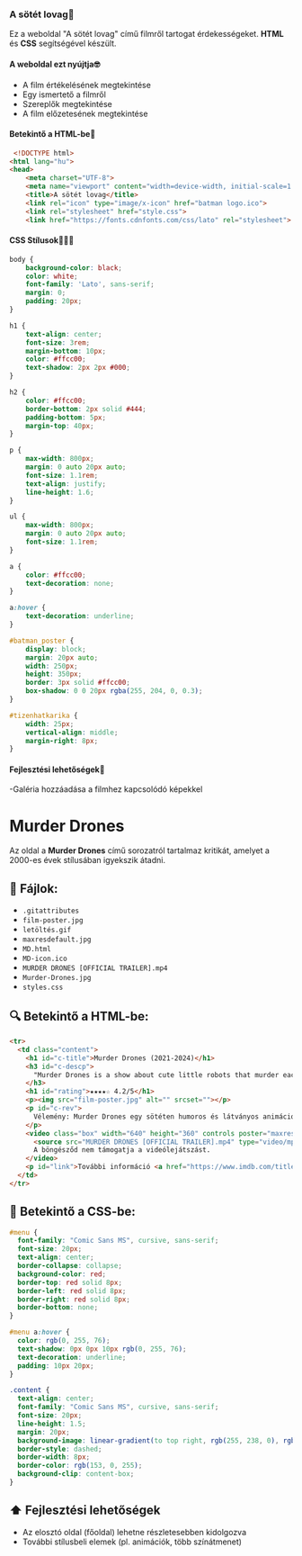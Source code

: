 ### A sötét lovag🦇
Ez a weboldal "A sötét lovag" című filmről tartogat érdekességeket.
**HTML** és **CSS** segítségével készült. 

#### A weboldal ezt nyújtja🤓
- A film értékelésének megtekintése
- Egy ismertető a filmről 
- Szereplők megtekintése
- A film előzetesének megtekintése 

#### Betekintő a HTML-be🤩
```html
 <!DOCTYPE html>
<html lang="hu">
<head>
    <meta charset="UTF-8">
    <meta name="viewport" content="width=device-width, initial-scale=1.0">
    <title>A sötét lovag</title>
    <link rel="icon" type="image/x-icon" href="batman logo.ico">
    <link rel="stylesheet" href="style.css">
    <link href="https://fonts.cdnfonts.com/css/lato" rel="stylesheet">
```

#### CSS Stílusok💫💫💫
```css
body {
    background-color: black;
    color: white;
    font-family: 'Lato', sans-serif;
    margin: 0;
    padding: 20px;
}

h1 {
    text-align: center;
    font-size: 3rem;
    margin-bottom: 10px;
    color: #ffcc00;
    text-shadow: 2px 2px #000;
}

h2 {
    color: #ffcc00;
    border-bottom: 2px solid #444;
    padding-bottom: 5px;
    margin-top: 40px;
}

p {
    max-width: 800px;
    margin: 0 auto 20px auto;
    font-size: 1.1rem;
    text-align: justify;
    line-height: 1.6;
}

ul {
    max-width: 800px;
    margin: 0 auto 20px auto;
    font-size: 1.1rem;
}

a {
    color: #ffcc00;
    text-decoration: none;
}

a:hover {
    text-decoration: underline;
}

#batman_poster {
    display: block;
    margin: 20px auto;
    width: 250px;
    height: 350px;
    border: 3px solid #ffcc00;
    box-shadow: 0 0 20px rgba(255, 204, 0, 0.3);
}

#tizenhatkarika {
    width: 25px;
    vertical-align: middle;
    margin-right: 8px;
}

```

#### Fejlesztési lehetőségek👀
-Galéria hozzáadása a filmhez kapcsolódó képekkel


# Murder Drones

Az oldal a **Murder Drones** című sorozatról tartalmaz kritikát, amelyet a 2000-es évek stílusában igyekszik átadni.

## 📂 Fájlok:

* `.gitattributes`
* `film-poster.jpg`
* `letöltés.gif`
* `maxresdefault.jpg`
* `MD.html`
* `MD-icon.ico`
* `MURDER DRONES [OFFICIAL TRAILER].mp4`
* `Murder-Drones.jpg`
* `styles.css`


## 🔍 Betekintő a HTML-be:
```html
<tr>
  <td class="content">
    <h1 id="c-title">Murder Drones (2021-2024)</h1>
    <h3 id="c-descp">
      "Murder Drones is a show about cute little robots that murder each other for reasons"
    </h3>
    <h1 id="rating">★★★★☆ 4.2/5</h1>
    <p><img src="film-poster.jpg" alt="" srcset=""></p>
    <p id="c-rev">
      Vélemény: Murder Drones egy sötéten humoros és látványos animációs sorozat, amely egy elhagyott bolygón rekedt robotok túléléséről szól — miközben gyilkos drónok vadásznak rájuk. A sorozat erőssége a stílusos vizuális világ, a gyors tempójú történetmesélés és a karakterek meglepően mély érzelmi fejlődése. Bár néha a humor és a komolyabb pillanatok közötti váltás kicsit hirtelennek érződik, a sorozat bátran kísérletezik a műfajok keverésével. Összességében friss és izgalmas alkotás, különösen azoknak, akik kedvelik a sötétebb témákat könnyed előadásmóddal kombinálva.
    </p>
    <video class="box" width="640" height="360" controls poster="maxresdefault.jpg">
      <source src="MURDER DRONES [OFFICIAL TRAILER].mp4" type="video/mp4">
      A böngésződ nem támogatja a videólejátszást.
    </video>
    <p id="link">További információ <a href="https://www.imdb.com/title/tt15599734/">itt</a>.</p>
  </td>
</tr>
```

## 🎨 Betekintő a CSS-be:
```css
#menu {
  font-family: "Comic Sans MS", cursive, sans-serif;
  font-size: 20px;
  text-align: center;
  border-collapse: collapse;
  background-color: red;
  border-top: red solid 8px;
  border-left: red solid 8px;
  border-right: red solid 8px;
  border-bottom: none;
}

#menu a:hover {
  color: rgb(0, 255, 76);
  text-shadow: 0px 0px 10px rgb(0, 255, 76);
  text-decoration: underline;
  padding: 10px 20px;
}

.content {
  text-align: center;
  font-family: "Comic Sans MS", cursive, sans-serif;
  font-size: 20px;
  line-height: 1.5;
  margin: 20px;
  background-image: linear-gradient(to top right, rgb(255, 238, 0), rgb(255, 255, 255));
  border-style: dashed;
  border-width: 8px;
  border-color: rgb(153, 0, 255);
  background-clip: content-box;
}
```
## ⬆️ Fejlesztési lehetőségek

- Az elosztó oldal (főoldal) lehetne részletesebben kidolgozva
- További stílusbeli elemek (pl. animációk, több színátmenet)
